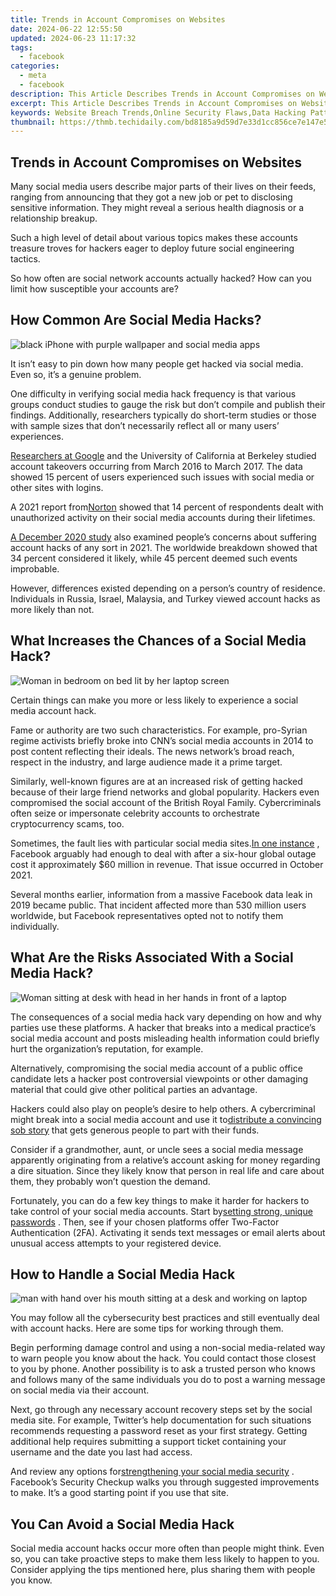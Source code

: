 ```yaml
---
title: Trends in Account Compromises on Websites
date: 2024-06-22 12:55:50
updated: 2024-06-23 11:17:32
tags:
  - facebook
categories:
  - meta
  - facebook
description: This Article Describes Trends in Account Compromises on Websites
excerpt: This Article Describes Trends in Account Compromises on Websites
keywords: Website Breach Trends,Online Security Flaws,Data Hacking Patterns,Cyber Fraud Growth,Compromised Account Insight,Web Threat Analysis,Identity Theft Causes
thumbnail: https://thmb.techidaily.com/bd8185a9d59d7e33d1cc856ce7e147e5a0c37bc7679792239ca349164c0b304f.jpg
---
```


## Trends in Account Compromises on Websites

 Many social media users describe major parts of their lives on their feeds, ranging from announcing that they got a new job or pet to disclosing sensitive information. They might reveal a serious health diagnosis or a relationship breakup.

 Such a high level of detail about various topics makes these accounts treasure troves for hackers eager to deploy future social engineering tactics.

 So how often are social network accounts actually hacked? How can you limit how susceptible your accounts are?

## How Common Are Social Media Hacks?

![black iPhone with purple wallpaper and social media apps](https://static1.makeuseofimages.com/wordpress/wp-content/uploads/2021/12/iphone-with-purple-walpaper-and-apps.jpg)

 It isn’t easy to pin down how many people get hacked via social media. Even so, it’s a genuine problem.

 One difficulty in verifying social media hack frequency is that various groups conduct studies to gauge the risk but don’t compile and publish their findings. Additionally, researchers typically do short-term studies or those with sample sizes that don’t necessarily reflect all or many users’ experiences.

[Researchers at Google](https://security.googleblog.com/2017/11/new-research-understanding-root-cause.html) and the University of California at Berkeley studied account takeovers occurring from March 2016 to March 2017\. The data showed 15 percent of users experienced such issues with social media or other sites with logins.

 A 2021 report from[Norton](https://www.nortonlifelock.com/us/en/newsroom/press-kits/2021-norton-cyber-safety-insights-report/) showed that 14 percent of respondents dealt with unauthorized activity on their social media accounts during their lifetimes.

[A December 2020 study](https://www.statista.com/statistics/1228062/opinion-online-security-worldwide/) also examined people’s concerns about suffering account hacks of any sort in 2021\. The worldwide breakdown showed that 34 percent considered it likely, while 45 percent deemed such events improbable.

 However, differences existed depending on a person’s country of residence. Individuals in Russia, Israel, Malaysia, and Turkey viewed account hacks as more likely than not.

## What Increases the Chances of a Social Media Hack?

![Woman in bedroom on bed lit by her laptop screen](https://static1.makeuseofimages.com/wordpress/wp-content/uploads/2021/12/woman-in-bed-in-dark-room-lit-by-laptop.jpg)

 Certain things can make you more or less likely to experience a social media account hack.

 Fame or authority are two such characteristics. For example, pro-Syrian regime activists briefly broke into CNN’s social media accounts in 2014 to post content reflecting their ideals. The news network’s broad reach, respect in the industry, and large audience made it a prime target.

 Similarly, well-known figures are at an increased risk of getting hacked because of their large friend networks and global popularity. Hackers even compromised the social account of the British Royal Family. Cybercriminals often seize or impersonate celebrity accounts to orchestrate cryptocurrency scams, too.

 Sometimes, the fault lies with particular social media sites.[In one instance](https://journal.uptimeinstitute.com/too-big-to-fail-facebooks-global-outage/) , Facebook arguably had enough to deal with after a six-hour global outage cost it approximately $60 million in revenue. That issue occurred in October 2021.

 Several months earlier, information from a massive Facebook data leak in 2019 became public. That incident affected more than 530 million users worldwide, but Facebook representatives opted not to notify them individually.

## What Are the Risks Associated With a Social Media Hack?

![Woman sitting at desk with head in her hands in front of a laptop](https://static1.makeuseofimages.com/wordpress/wp-content/uploads/2021/12/woman-with-hands-in-head-sitting-in-front-of-laptop.jpg)

 The consequences of a social media hack vary depending on how and why parties use these platforms. A hacker that breaks into a medical practice’s social media account and posts misleading health information could briefly hurt the organization’s reputation, for example.

 Alternatively, compromising the social media account of a public office candidate lets a hacker post controversial viewpoints or other damaging material that could give other political parties an advantage.

 Hackers could also play on people’s desire to help others. A cybercriminal might break into a social media account and use it to[distribute a convincing sob story](https://www.makeuseof.com/social-media-used-for-human-hacking/) that gets generous people to part with their funds.

 Consider if a grandmother, aunt, or uncle sees a social media message apparently originating from a relative’s account asking for money regarding a dire situation. Since they likely know that person in real life and care about them, they probably won’t question the demand.

 Fortunately, you can do a few key things to make it harder for hackers to take control of your social media accounts. Start by[setting strong, unique passwords](https://www.makeuseof.com/tag/5-common-tactics-hack-passwords/) . Then, see if your chosen platforms offer Two-Factor Authentication (2FA). Activating it sends text messages or email alerts about unusual access attempts to your registered device.

## How to Handle a Social Media Hack

![man with hand over his mouth sitting at a desk and working on laptop](https://static1.makeuseofimages.com/wordpress/wp-content/uploads/2021/12/man-at-desk-working-on-laptop.jpg)

 You may follow all the cybersecurity best practices and still eventually deal with account hacks. Here are some tips for working through them.

 Begin performing damage control and using a non-social media-related way to warn people you know about the hack. You could contact those closest to you by phone. Another possibility is to ask a trusted person who knows and follows many of the same individuals you do to post a warning message on social media via their account.

 Next, go through any necessary account recovery steps set by the social media site. For example, Twitter’s help documentation for such situations recommends requesting a password reset as your first strategy. Getting additional help requires submitting a support ticket containing your username and the date you last had access.

 And review any options for[strengthening your social media security](https://www.makeuseof.com/how-to-hack-facebook/) . Facebook’s Security Checkup walks you through suggested improvements to make. It’s a good starting point if you use that site.

## You Can Avoid a Social Media Hack

 Social media account hacks occur more often than people might think. Even so, you can take proactive steps to make them less likely to happen to you. Consider applying the tips mentioned here, plus sharing them with people you know.


<ins class="adsbygoogle"
     style="display:block"
     data-ad-format="autorelaxed"
     data-ad-client="ca-pub-7571918770474297"
     data-ad-slot="1223367746"></ins>



<ins class="adsbygoogle"
     style="display:block"
     data-ad-client="ca-pub-7571918770474297"
     data-ad-slot="8358498916"
     data-ad-format="auto"
     data-full-width-responsive="true"></ins>
